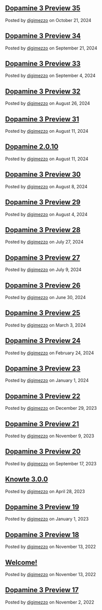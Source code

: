 ## [Dopamine 3 Preview 35](/site/blog/post/dopamine-3-preview-35)

Posted by [digimezzo](https://github.com/digimezzo/) on October 21, 2024

## [Dopamine 3 Preview 34](/site/blog/post/dopamine-3-preview-34)

Posted by [digimezzo](https://github.com/digimezzo/) on September 21, 2024

## [Dopamine 3 Preview 33](/site/blog/post/dopamine-3-preview-33)

Posted by [digimezzo](https://github.com/digimezzo/) on September 4, 2024

## [Dopamine 3 Preview 32](/site/blog/post/dopamine-3-preview-32)

Posted by [digimezzo](https://github.com/digimezzo/) on August 26, 2024

## [Dopamine 3 Preview 31](/site/blog/post/dopamine-3-preview-31)

Posted by [digimezzo](https://github.com/digimezzo/) on August 11, 2024

## [Dopamine 2.0.10](/site/blog/post/dopamine-2.0.10)

Posted by [digimezzo](https://github.com/digimezzo/) on August 11, 2024

## [Dopamine 3 Preview 30](/site/blog/post/dopamine-3-preview-30)

Posted by [digimezzo](https://github.com/digimezzo/) on August 8, 2024

## [Dopamine 3 Preview 29](/site/blog/post/dopamine-3-preview-29)

Posted by [digimezzo](https://github.com/digimezzo/) on August 4, 2024

## [Dopamine 3 Preview 28](/site/blog/post/dopamine-3-preview-28)

Posted by [digimezzo](https://github.com/digimezzo/) on July 27, 2024

## [Dopamine 3 Preview 27](/site/blog/post/dopamine-3-preview-27)

Posted by [digimezzo](https://github.com/digimezzo/) on July 9, 2024

## [Dopamine 3 Preview 26](/site/blog/post/dopamine-3-preview-26)

Posted by [digimezzo](https://github.com/digimezzo/) on June 30, 2024

## [Dopamine 3 Preview 25](/site/blog/post/dopamine-3-preview-25)

Posted by [digimezzo](https://github.com/digimezzo/) on March 3, 2024

## [Dopamine 3 Preview 24](/site/blog/post/dopamine-3-preview-24)

Posted by [digimezzo](https://github.com/digimezzo/) on February 24, 2024

## [Dopamine 3 Preview 23](/site/blog/post/dopamine-3-preview-23)

Posted by [digimezzo](https://github.com/digimezzo/) on January 1, 2024

## [Dopamine 3 Preview 22](/site/blog/post/dopamine-3-preview-22)

Posted by [digimezzo](https://github.com/digimezzo/) on December 29, 2023

## [Dopamine 3 Preview 21](/site/blog/post/dopamine-3-preview-21)

Posted by [digimezzo](https://github.com/digimezzo) on November 9, 2023

## [Dopamine 3 Preview 20](/site/blog/post/dopamine-3-preview-20)

Posted by [digimezzo](https://github.com/digimezzo) on September 17, 2023

## [Knowte 3.0.0](/site/blog/post/knowte-3.0.0)

Posted by [digimezzo](https://github.com/digimezzo) on April 28, 2023

## [Dopamine 3 Preview 19](/site/blog/post/dopamine-3-preview-19)

Posted by [digimezzo](https://github.com/digimezzo) on January 1, 2023

## [Dopamine 3 Preview 18](/site/blog/post/dopamine-3-preview-18)

Posted by [digimezzo](https://github.com/digimezzo) on November 13, 2022

## [Welcome!](/site/blog/post/welcome)

Posted by [digimezzo](https://github.com/digimezzo) on November 13, 2022

## [Dopamine 3 Preview 17](/site/blog/post/dopamine-3-preview-17)

Posted by [digimezzo](https://github.com/digimezzo) on November 2, 2022
